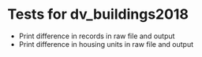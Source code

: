 # Tests for dv_buildings2018
* Print difference in records in raw file and output
* Print difference in housing units in raw file and output
